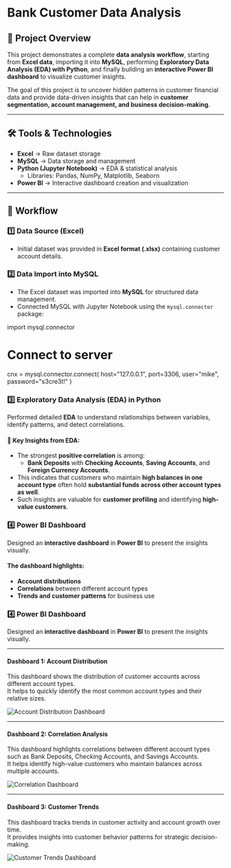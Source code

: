 # Bank Customer Data Analysis  

## 📌 Project Overview  
This project demonstrates a complete **data analysis workflow**, starting from **Excel data**, importing it into **MySQL**, performing **Exploratory Data Analysis (EDA) with Python**, and finally building an **interactive Power BI dashboard** to visualize customer insights.  

The goal of this project is to uncover hidden patterns in customer financial data and provide data-driven insights that can help in **customer segmentation, account management, and business decision-making**.  

---

## 🛠️ Tools & Technologies  
- **Excel** → Raw dataset storage  
- **MySQL** → Data storage and management  
- **Python (Jupyter Notebook)** → EDA & statistical analysis  
  - Libraries: Pandas, NumPy, Matplotlib, Seaborn  
- **Power BI** → Interactive dashboard creation and visualization  

---

## 📂 Workflow  

### 1️⃣ Data Source (Excel)  
- Initial dataset was provided in **Excel format (.xlsx)** containing customer account details.  

### 2️⃣ Data Import into MySQL  
- The Excel dataset was imported into **MySQL** for structured data management.  
- Connected MySQL with Jupyter Notebook using the `mysql.connector` package:  


import mysql.connector

# Connect to server
cnx = mysql.connector.connect(
    host="127.0.0.1",
    port=3306,
    user="mike",
    password="s3cre3t!"
)
### 3️⃣ Exploratory Data Analysis (EDA) in Python  
Performed detailed **EDA** to understand relationships between variables, identify patterns, and detect correlations.  

#### 🔎 Key Insights from EDA:  
- The strongest **positive correlation** is among:  
  - **Bank Deposits** with **Checking Accounts**, **Saving Accounts**, and **Foreign Currency Accounts**.  
- This indicates that customers who maintain **high balances in one account type** often hold **substantial funds across other account types as well**.  
- Such insights are valuable for **customer profiling** and identifying **high-value customers**.  

### 4️⃣ Power BI Dashboard  
Designed an **interactive dashboard** in **Power BI** to present the insights visually.  

#### The dashboard highlights:  
- **Account distributions**  
- **Correlations** between different account types  
- **Trends and customer patterns** for business use
### 4️⃣ Power BI Dashboard  

Designed an **interactive dashboard** in **Power BI** to present the insights visually.  

---

#### **Dashboard 1: Account Distribution**
This dashboard shows the distribution of customer accounts across different account types.  
It helps to quickly identify the most common account types and their relative sizes.

![Account Distribution Dashboard](images/account_distribution.png)

---

#### **Dashboard 2: Correlation Analysis**
This dashboard highlights correlations between different account types such as Bank Deposits, Checking Accounts, and Savings Accounts.  
It helps identify high-value customers who maintain balances across multiple accounts.

![Correlation Dashboard](images/correlation_analysis.png)

---

#### **Dashboard 3: Customer Trends**
This dashboard tracks trends in customer activity and account growth over time.  
It provides insights into customer behavior patterns for strategic decision-making.

![Customer Trends Dashboard](images/customer_trends.png)

```python
